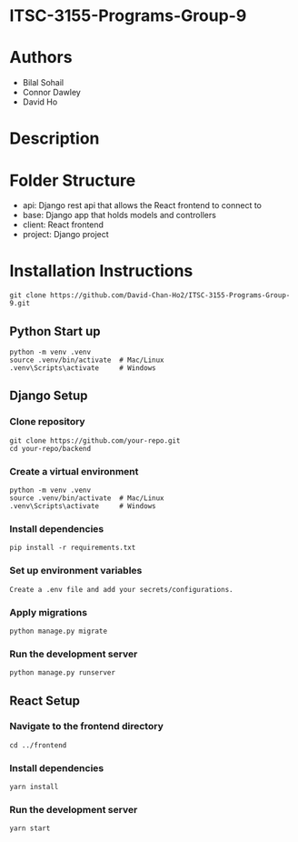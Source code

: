 # ITSC-3155-Programs-Group-9

# Authors
- Bilal Sohail
- Connor Dawley
- David Ho

# Description

# Folder Structure
- api: Django rest api that allows the React frontend to connect to
- base: Django app that holds models and controllers
- client: React frontend
- project: Django project


# Installation Instructions
```shell
git clone https://github.com/David-Chan-Ho2/ITSC-3155-Programs-Group-9.git
```

## Python Start up
```shell
python -m venv .venv
source .venv/bin/activate  # Mac/Linux
.venv\Scripts\activate     # Windows
```

## Django Setup
### Clone repository
```shell
git clone https://github.com/your-repo.git
cd your-repo/backend
```

### Create a virtual environment
```shell
python -m venv .venv
source .venv/bin/activate  # Mac/Linux
.venv\Scripts\activate     # Windows
```

### Install dependencies
```shell
pip install -r requirements.txt
```

### Set up environment variables
```shell
Create a .env file and add your secrets/configurations.
```

### Apply migrations
```shell
python manage.py migrate
```

### Run the development server
```shell
python manage.py runserver
```

## React Setup
### Navigate to the frontend directory
```shell
cd ../frontend
```

### Install dependencies
```shell
yarn install
```

### Run the development server
```shell
yarn start
```